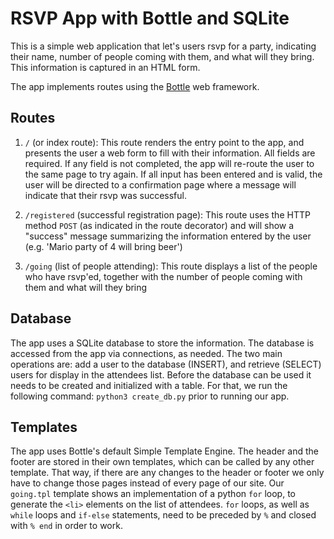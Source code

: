 # RSVP App with Bottle and SQLite

This is a simple web application that let's users rsvp for a party, indicating their name, number of people coming with them, and what will they bring. This information is captured in an HTML form.

The app implements routes using the [Bottle](https://bottlepy.org) web framework. 

## Routes

1. `/` (or index route): This route renders the entry point to the app, and presents the user a web form to fill with their information. All fields are required. If any field is not completed, the app will re-route the user to the same page to try again. If all input has been entered and is valid, the user will be directed to a confirmation page where a message will indicate that their rsvp was successful.

2. `/registered` (successful registration page): This route uses the HTTP method `POST` (as indicated in the route decorator) and will show a "success" message  summarizing the information entered by the user (e.g. 'Mario party of 4 will bring beer')

3. `/going` (list of people attending): This route displays a list of the people who have rsvp'ed, together with the number of people coming with them and what will they bring

## Database

The app uses a SQLite database to store the information. The database is accessed from the app via connections, as needed. The two main operations are: add a user to the database (INSERT), and retrieve (SELECT) users for display in the attendees list. Before the database can be used it needs to be created and initialized with a table. For that, we run the following command: `python3 create_db.py` prior to running our app.

## Templates

The app uses Bottle's default Simple Template Engine. The header and the footer are stored in their own templates, which can be called by any other template. That way, if there are any changes to the header or footer we only have to change those pages instead of every page of our site. Our `going.tpl` template shows an implementation of a python `for` loop, to generate the `<li>` elements on the list of attendees. `for` loops, as well as `while` loops and `if-else` statements, need to be preceded by `%` and closed with `% end` in order to work.